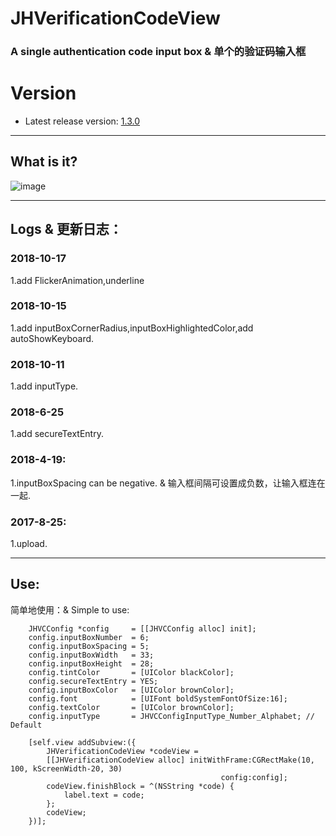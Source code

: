 # JHVerificationCodeView
### A single authentication code input box & 单个的验证码输入框

# Version
- Latest release version: [1.3.0](https://github.com/xjh093/JHVerificationCodeView/releases)

---

## What is it?
![image](https://github.com/xjh093/JHVerificationCodeView/blob/master/image.png)

---

## Logs & 更新日志：

### 2018-10-17
1.add FlickerAnimation,underline

### 2018-10-15
1.add inputBoxCornerRadius,inputBoxHighlightedColor,add autoShowKeyboard.

### 2018-10-11
1.add inputType.

### 2018-6-25
1.add secureTextEntry.

### 2018-4-19:
1.inputBoxSpacing can be negative. & 输入框间隔可设置成负数，让输入框连在一起.

### 2017-8-25:
1.upload. 

---

## Use:

简单地使用：& Simple to use:
```
    JHVCConfig *config     = [[JHVCConfig alloc] init];
    config.inputBoxNumber  = 6; 
    config.inputBoxSpacing = 5;
    config.inputBoxWidth   = 33;
    config.inputBoxHeight  = 28;
    config.tintColor       = [UIColor blackColor];
    config.secureTextEntry = YES;
    config.inputBoxColor   = [UIColor brownColor];
    config.font            = [UIFont boldSystemFontOfSize:16];
    config.textColor       = [UIColor brownColor];
    config.inputType       = JHVCConfigInputType_Number_Alphabet; // Default
    
    [self.view addSubview:({
        JHVerificationCodeView *codeView =
        [[JHVerificationCodeView alloc] initWithFrame:CGRectMake(10, 100, kScreenWidth-20, 30)
                                               config:config];
        codeView.finishBlock = ^(NSString *code) {
            label.text = code;
        };
        codeView;
    })];
```
